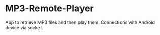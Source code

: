 # MP3-Remote-Player

App to retrieve MP3 files and then play them. Connections with Android device via socket.

